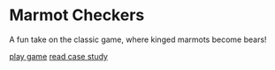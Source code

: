 # Marmot Checkers

A fun take on the classic game, where kinged marmots become bears!

[play game](http://checkers.kolohelios.com/)
[read case study](http://kolohelios.com/#/projects/Marmot%20Checkers)
